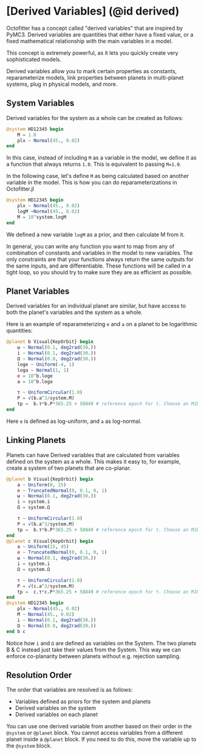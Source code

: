 #  [Derived Variables] (@id derived)

Octofitter has a concept called "derived variables" that are inspired by PyMC3.
Derived variables are quantities that either have a fixed value, or a fixed mathematical relationship with the main variables in a model.

This concept is extremely powerful, as it lets you quickly create very sophisticated models.

Derived variables allow you to mark certain properties as constants, reparameterize models, link properties between planets in multi-planet systems, plug in physical models, and more.

## System Variables
Derived variables for the system as a whole can be created as follows:

```julia
@system HD12345 begin
    M = 1.0
    plx ~ Normal(45., 0.02)
end
```
In this case, instead of including `M` as a variable in the model, we define it as a function that always returns `1.0`. This is equivalent to passing `M=1.0`.

In the following case, let's define `M` as being calculated based on another variable in the model. This is how you can do reparameterizations in Octofitter.jl
```julia
@system HD12345 begin
    plx ~ Normal(45., 0.02)
    logM ~Normal(45., 0.02)
    M = 10^system.logM
end
```
We defined a new variable `logM` as a prior, and then calculate M from it.

In general, you can write any function you want to map from any of combination of constants and variables in the model to new variables. The only constraints are that your functions always return the same outputs for the same inputs, and are differentiable. These functions will be called in a tight loop, so you should try to make sure they are as efficient as possible.


## Planet Variables
Derived variables for an individual planet are similar, but have access to both the planet's variables and the system as a whole.

Here is an example of reparameterizing `e` and `a` on a planet to be logarithmic quantities:
```julia
@planet b Visual{KepOrbit} begin
    ω ~ Normal(0.1, deg2rad(30.))
    i ~ Normal(0.1, deg2rad(30.))
    Ω ~ Normal(0.0, deg2rad(30.))
    loge ~ Uniform(-4, 1)
    loga ~ Normal(1, 1)
    e = 10^b.loge
    a = 10^b.loga

    τ ~ UniformCircular(1.0)
    P = √(b.a^3/system.M)
    tp =  b.τ*b.P*365.25 + 58849 # reference epoch for τ. Choose an MJD date near your data.
end
```
Here `e` is defined as log-uniform, and `a` as log-normal.


## Linking Planets
Planets can have Derived variables that are calculated from variables defined on the system as a whole.
This makes it easy to, for example, create a system of two planets that are co-planar.

```julia
@planet b Visual{KepOrbit} begin
    a ~ Uniform(0, 15)
    e ~ TruncatedNormal(0, 0.1, 0, 1)
    ω ~ Normal(0.1, deg2rad(30.))
    i = system.i
    Ω = system.Ω

    τ ~ UniformCircular(1.0)
    P = √(b.a^3/system.M)
    tp =  b.τ*b.P*365.25 + 58849 # reference epoch for τ. Choose an MJD date near your data.
end
@planet c Visual{KepOrbit} begin
    a ~ Uniform(15, 45)
    e ~ TruncatedNormal(0, 0.1, 0, 1)
    ω ~ Normal(0.1, deg2rad(30.))
    i = system.i
    Ω = system.Ω

    τ ~ UniformCircular(1.0)
    P = √(c.a^3/system.M)
    tp =  c.τ*c.P*365.25 + 58849 # reference epoch for τ. Choose an MJD date near your data.
end
@system HD12345 begin
    plx ~ Normal(45., 0.02)
    M ~ Normal(45., 0.02)
    i ~ Normal(0.1, deg2rad(30.))
    Ω ~ Normal(0.0, deg2rad(30.))
end b c
```
Notice how `i` and `Ω` are defined as variables on the System. The two planets B & C instead just take their values from the System. This way we can enforce co-planarity between planets without e.g. rejection sampling.

## Resolution Order
The order that variables are resolved is as follows:
* Variables defined as priors for the system and planets
* Derived variables on the system
* Derived variables on each planet

You can use one derived variable from another based on their order in the `@system` or `@planet` block. 
You cannot access variables from a different planet inside a `@planet` block. If you need to do this, move the variable up to the `@system` block.

